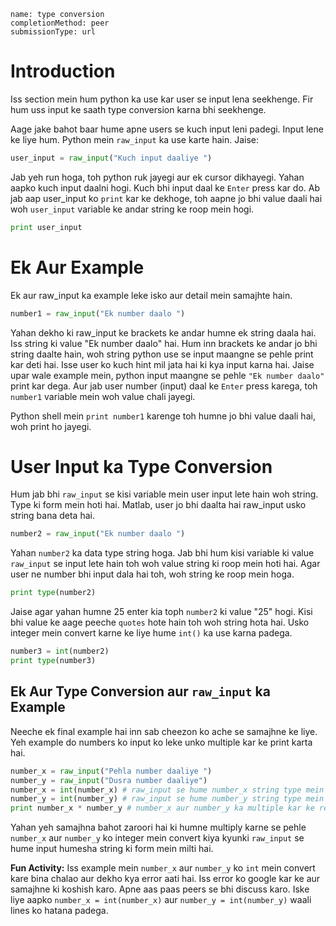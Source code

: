 ```ngMeta
name: type conversion
completionMethod: peer
submissionType: url
```

# Introduction

Iss section mein hum python ka use kar user se input lena seekhenge. Fir hum uss input ke saath type conversion karna bhi seekhenge.

Aage jake bahot baar hume apne users se kuch input leni padegi. Input lene ke liye hum. Python mein `raw_input` ka use karte hain. Jaise:

```python
user_input = raw_input("Kuch input daaliye ")
```

Jab yeh run hoga, toh python ruk jayegi aur ek cursor dikhayegi. Yahan aapko kuch input daalni hogi. Kuch bhi input daal ke `Enter` press kar do. Ab jab aap user_input ko `print` kar ke dekhoge, toh aapne jo bhi value daali hai woh `user_input` variable ke andar string ke roop mein hogi.

```python
print user_input
```

# Ek Aur Example

Ek aur raw_input ka example leke isko aur detail mein samajhte hain.

```python
number1 = raw_input("Ek number daalo ")
```

Yahan dekho ki raw_input ke brackets ke andar humne ek string daala hai. Iss string ki value "Ek number daalo" hai. Hum inn brackets ke andar jo bhi string daalte hain, woh string python use se input maangne se pehle print kar deti hai. Isse user ko kuch hint mil jata hai ki kya input karna hai. Jaise upar wale example mein, python input maangne se pehle `"Ek number daalo"` print kar dega. Aur jab user number (input) daal ke `Enter`
press karega, toh `number1` variable mein woh value chali jayegi.

Python shell mein `print number1` karenge toh humne jo bhi value daali hai, woh print ho jayegi.

# User Input ka Type Conversion

Hum jab bhi `raw_input` se kisi variable mein user input lete hain woh string. Type ki form mein hoti hai. Matlab, user jo bhi daalta hai raw_input usko string bana deta hai.

```python
number2 = raw_input("Ek number daalo ")
```

Yahan `number2` ka data type string hoga. Jab bhi hum kisi variable ki value `raw_input` se input lete hain toh woh value string ki roop mein hoti hai. Agar user ne number bhi input dala hai toh, woh string ke roop mein hoga.

```python
print type(number2)
```

Jaise agar yahan humne 25 enter kia toph `number2` ki value "25" hogi. Kisi bhi value ke aage peeche `quotes` hote hain toh woh string hota hai. Usko integer mein convert karne ke liye hume `int()` ka use karna padega.

```python
number3 = int(number2)
print type(number3)
```

## Ek Aur Type Conversion aur `raw_input` ka Example

Neeche ek final example hai inn sab cheezon ko ache se samajhne ke liye. Yeh example do numbers ko input ko leke unko multiple kar ke print karta hai.

```python
number_x = raw_input("Pehla number daaliye ")
number_y = raw_input("Dusra number daaliye")
number_x = int(number_x) # raw_input se hume number_x string type mein mila
number_y = int(number_y) # raw_input se hume number_y string type mein mila
print number_x * number_y # number_x aur number_y ka multiple kar ke result print hoga
```

Yahan yeh samajhna bahot zaroori hai ki humne multiply karne se pehle `number_x` aur `number_y` ko integer mein convert kiya kyunki `raw_input` se hume input humesha string ki form mein milti hai.

**Fun Activity:** Iss example mein `number_x` aur `number_y` ko `int` mein convert kare bina chalao aur dekho kya error aati hai. Iss error ko google kar ke aur samajhne ki koshish karo. Apne aas paas peers se bhi discuss karo. Iske liye aapko `number_x = int(number_x)` aur `number_y = int(number_y)` waali lines ko hatana padega.
